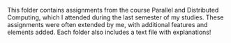 This folder contains assignments from the course Parallel and Distributed Computing, which I attended during the last semester of my studies. 
These assignments were often extended by me, with additional features and elements added. 
Each folder also includes a text file with explanations!
